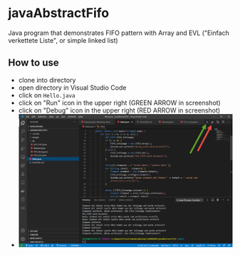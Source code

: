 # javaAbstractFifo

Java program that demonstrates FIFO pattern with Array and EVL ("Einfach verkettete Liste", or simple linked list)

## How to use

- clone into directory
- open directory in Visual Studio Code
- click on `Hello.java`
- click on "Run" icon in the upper right (GREEN ARROW in screenshot)
- click on "Debug" icon in the upper right (RED ARROW in screenshot)
- ![screenshot](https://github.com/edwardtanguay/javaAbstractFifo/blob/main/images/javaAbtractFifo_screenshot.png?raw=true)